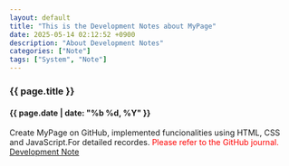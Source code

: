 ```yaml
---
layout: default
title: "This is the Development Notes about MyPage"
date: 2025-05-14 02:12:52 +0900
description: "About Development Notes"
categories: ["Note"]
tags: ["System", "Note"]
---
```


<style>
    .content a {
        color: #FFD770;
        text-decoration: none;
        transition: color 0.3s;
    }

    .content a:hover {
        color: #fffb00;
        text-decoration: underline;
    }
</style>

<h3>{{ page.title }}</h3>
<h4>{{ page.date | date: "%b %d, %Y" }}</h4>
<p>Create MyPage on GitHub, implemented funcionalities using HTML, CSS and JavaScript.For detailed recordes.
    <span style="color:red;">Please refer to the GitHub journal.</span>
    <a href="https://github.com/shengruduzhou/shengruduzhou.github.io/deployments" target="_blank">
    Development Note
    </a>
</p>
